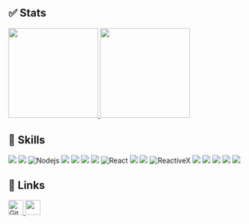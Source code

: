 
## ✅ Stats
<a href="https://github.com/AliM-01">
  <img height="180em" src="https://github-readme-stats.vercel.app/api?username=AliM-01&show_icons=true&theme=gotham&count_private=true&hide_border=true" />
  <img height="180em" src="https://github-readme-stats.vercel.app/api/top-langs/?username=AliM-01&theme=gotham&layout=compact&hide_border=true&hide=css,scss" />
</a>

## 🔭 Skills
<p>
  <img src="https://img.shields.io/badge/-csharp-blueviolet?style=flat-square&logo=csharp&logoColor=ffffff" />
  <img src="https://img.shields.io/badge/-.NET-blueviolet?style=flat-square&logo=dotnet" />
  <img alt="Nodejs" src="https://img.shields.io/badge/-Nodejs-43853d?style=flat-square&logo=Node.js&logoColor=white" />
  <img src="https://img.shields.io/badge/-JavaScript-black?style=flat-square&logo=javascript" />
  <img src="https://img.shields.io/npm/types/typescript?color=007acc&label=%20%20%20&logo=typescript&logoColor=ffffff&style=flat-square" />
  <img src="https://img.shields.io/badge/-docker-2299EF?style=flat-square&logo=docker&logoColor=ffffff" />
  <img src="https://img.shields.io/badge/-Angular-DD0031?style=flat-square&logo=angular" />
  <img alt="React" src="https://img.shields.io/badge/-React-45b8d8?style=flat-square&logo=react&logoColor=white" />
  <img src="https://img.shields.io/badge/-Blazor-5B2C90?style=flat-square&logo=blazor&logoColor=ffffff" />
  <img src="https://img.shields.io/badge/-Bootstrap-680FE8?style=flat-square&logo=Bootstrap&logoColor=ffffff" />
  <img alt="ReactiveX" src="https://img.shields.io/badge/-RxJs-B7178C?style=flat-square&logo=reactivex&logoColor=white" />
  <img src="https://img.shields.io/badge/-RabbitMQ-FF6600?style=flat-square&logo=rabbitmq&logoColor=ffffff" />
  <img src="https://img.shields.io/badge/-Apache Kafka-white?style=flat-square&logo=apachekafka&logoColor=000" />
  <img src="https://img.shields.io/badge/-Mongodb-3E9430?style=flat-square&logo=mongodb&logoColor=ffffff" />
  <img src="https://img.shields.io/badge/-Sql%20Server-FED670?style=flat-square&logo=microsoft-sql-server&logoColor=000000" />
  <img src="https://img.shields.io/badge/-Redis-D93024?style=flat-square&logo=redis&logoColor=ffffff" />
</p>

## 🔗 Links

<p>
    <a href="https://github.com/AliM-01" target="_blank">
        <img alt="Github" src="https://img.shields.io/badge/GitHub-%2312100E.svg?&style=for-the-badge&logo=Github&logoColor=white" height="30" />
    </a>
    <a href="https://stackoverflow.com/users/14353529" target="_blank">
        <img src="https://img.shields.io/badge/-STACKOVERFLOW-important?style=for-the-badge&logo=stackoverflow&logoColor=white" height="30" />
    </a>
</p>
